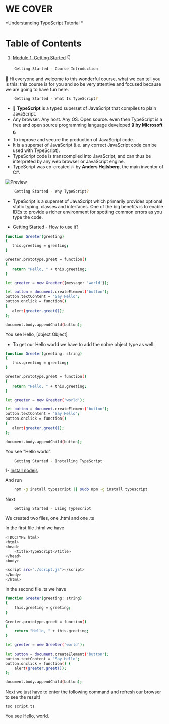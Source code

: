# WE COVER

*Understanding TypeScript Tutorial *

# Table of Contents


1. [Module 1: Getting Started]() 👇

	 
 ```bash
	 Getting Started - Course Introduction
```


👋  Hi everyone and welcome to this wonderful course, what we can tell you is this: this course is for you and so be very attentive and focused because we are going to have fun here.

 ```bash
	 Getting Started - What Is TypeScript?
```

- 🤤 **TypeScript** is a typed superset of JavaScript that compiles to plain JavaScript. 
- Any browser. Any host. Any OS. Open source. even then TypeScript is a free and open source programming language developed 🔒 **by Microsoft** 🔒 
- To improve and secure the production of JavaScript code. 
- It is a superset of JavaScript (i.e. any correct JavaScript code can be used with TypeScript). 
- TypeScript code is transcompiled into JavaScript, and can thus be interpreted by any web browser or JavaScript engine. 
- TypeScript was co-created 💥 by **Anders Hejlsberg**, the main inventor of C#.


![Preview](https://github.com/patbi/Understand_TypeScript-/blob/master/Getting_Started/What_Is_TypeScript.JPG)



 ```bash
	 Getting Started - Why TypeScript?
```

- TypeScript is a superset of JavaScript which primarily provides optional static typing, classes and interfaces. One of the big benefits is to enable IDEs to provide a richer environment for spotting common errors as you type the code.



- Getting Started - How to use it?


 ```bash
 function Greeter(greeting) 
 {
	this.greeting = greeting;
 }

Greeter.prototype.greet = function() 
{
    return "Hello, " + this.greeting;
}

let greeter = new Greeter({message: 'world'});

let button = document.createElement('button');
button.textContent = "Say Hello";
button.onclick = function() 
{
    alert(greeter.greet());
};

document.body.appendChild(button);
```

You see Hello, [object Object]

- To get our Hello world we have to add the nobre object type as well:

 ```bash
 function Greeter(greeting: string) 
 {
	this.greeting = greeting;
 }

Greeter.prototype.greet = function() 
{
    return "Hello, " + this.greeting;
}

let greeter = new Greeter('world');

let button = document.createElement('button');
button.textContent = "Say Hello";
button.onclick = function() 
{
    alert(greeter.greet());
};

document.body.appendChild(button);
```

You see "Hello world".


 ```bash
	 Getting Started - Installing TypeScript
```

1- [Install nodejs](https://nodejs.org/en/) 

And run 

 ```bash
	 npm -g install typescript || sudo npm -g install typescript
```


Next 

 ```bash
	 Getting Started - Using TypeScript
```


We created two files, one .html and one .ts


In the first file .html we have

```bash
<!DOCTYPE html>
<html>
<head>
	<title>TypeScript</title>
</head>
<body>

<script src="./script.js"></script>
</body>
</html>
```


In the second file .ts we have

```bash
function Greeter(greeting: string) 
{
    this.greeting = greeting;
}

Greeter.prototype.greet = function() 
{
    return "Hello, " + this.greeting;
}

let greeter = new Greeter('world');

let button = document.createElement('button');
button.textContent = "Say Hello";
button.onclick = function() {
    alert(greeter.greet());
};

document.body.appendChild(button);
```

Next we just have to enter the following command and refresh our browser to see the result!

```bash
tsc script.ts
```

You see Hello, world.
